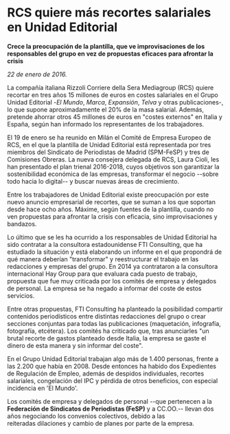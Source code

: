 # RCS quiere más recortes salariales en Unidad Editorial

**Crece la preocupación de la plantilla, que ve improvisaciones de los responsables del grupo en vez de propuestas eficaces para afrontar la crisis**

*22 de enero de 2016.*

La compañía italiana Rizzoli Corriere della Sera Mediagroup (RCS) quiere recortar en tres años 15 millones de euros en costes salariales en el Grupo Unidad Editorial -*El Mundo*, *Marca*, *Expansión*, *Telva* y otras publicaciones-, lo que supone aproximadamente el 20% de la masa salarial. Además, pretende ahorrar otros 45 millones de euros en "costes externos" en Italia y España, según han informado los representantes de los trabajadores.

El 19 de enero se ha reunido en Milán el Comité de Empresa Europeo de RCS, en el que la plantilla de Unidad Editorial está representada por tres miembros del Sindicato de Periodistas de Madrid (SPM-FeSP) y tres de Comisiones Obreras. La nueva consejera delegada de RCS, Laura Cioli, les han presentado el plan trienal 2016-2018, cuyos objetivos son garantizar la sostenibilidad económica de las empresas, transformar el negocio --sobre todo hacia lo digital-- y buscar nuevas áreas de crecimiento.

Entre los trabajadores de Unidad Editorial existe preocupación por este nuevo anuncio empresarial de recortes, que se suman a los que soportan desde hace ocho años. Máxime, según fuentes de la plantilla, cuando no ven propuestas para afrontar la crisis con eficacia, sino improvisaciones y bandazos.

Lo último que se les ha ocurrido a los responsables de Unidad Editorial ha sido contratar a la consultora estadounidense FTI Consulting, que ha estudiado la situación y está elaborando un informe en el que propondrá de qué manera deberían "transformar" y reestructurar el trabajo en las redacciones y empresas del grupo. En 2014 ya contrataron a la consultora internacional Hay Group para que evaluara cada puesto de trabajo, propuesta que fue muy criticada por los comités de empresa y delegados de personal. La empresa se ha negado a informar del coste de estos servicios.

Entre otras propuestas, FTI Consulting ha planteado la posibilidad compartir contenidos periodísticos entre distintas redacciones del grupo o crear secciones conjuntas para todas las publicaciones (maquetación, infografía, fotografía, etcétera). Los comités ha criticado que, tras anunciarles "un brutal recorte de gastos planteado desde Italia, la empresa se gaste el dinero de esta manera y sin informar del coste".

En el Grupo Unidad Editorial trabajan algo más de 1.400 personas, frente a las 2.200 que había en 2008. Desde entonces ha habido dos Expedientes de Regulación de Empleo, además de despidos individuales, recortes salariales, congelación del IPC y pérdida de otros beneficios, con especial incidencia en 'El Mundo'.

Los comités de empresa y delegados de personal --que pertenecen a la **Federación de Sindicatos de Periodistas (FeSP)** y a CC.OO.-- llevan dos años negociando los convenios colectivos, debido a las reiteradas dilaciones y cambio de planes por parte de la empresa.
